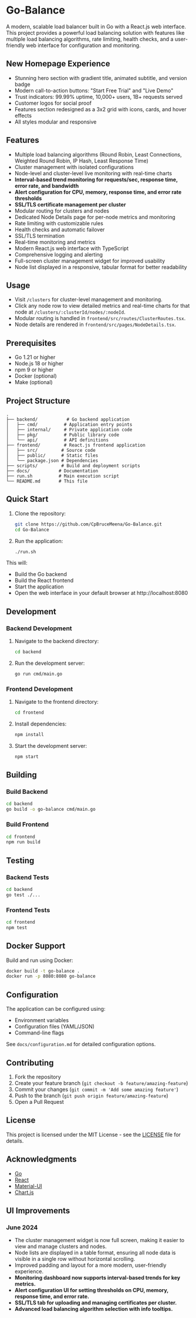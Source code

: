 # Go-Balance

A modern, scalable load balancer built in Go with a React.js web interface. This project provides a powerful load balancing solution with features like multiple load balancing algorithms, rate limiting, health checks, and a user-friendly web interface for configuration and monitoring.

## New Homepage Experience

- Stunning hero section with gradient title, animated subtitle, and version badge
- Modern call-to-action buttons: "Start Free Trial" and "Live Demo"
- Trust indicators: 99.99% uptime, 10,000+ users, 1B+ requests served
- Customer logos for social proof
- Features section redesigned as a 3x2 grid with icons, cards, and hover effects
- All styles modular and responsive

## Features

- Multiple load balancing algorithms (Round Robin, Least Connections, Weighted Round Robin, IP Hash, Least Response Time)
- Cluster management with isolated configurations
- Node-level and cluster-level live monitoring with real-time charts
- **Interval-based trend monitoring for requests/sec, response time, error rate, and bandwidth**
- **Alert configuration for CPU, memory, response time, and error rate thresholds**
- **SSL/TLS certificate management per cluster**
- Modular routing for clusters and nodes
- Dedicated Node Details page for per-node metrics and monitoring
- Rate limiting with customizable rules
- Health checks and automatic failover
- SSL/TLS termination
- Real-time monitoring and metrics
- Modern React.js web interface with TypeScript
- Comprehensive logging and alerting
- Full-screen cluster management widget for improved usability
- Node list displayed in a responsive, tabular format for better readability

## Usage

- Visit `/clusters` for cluster-level management and monitoring.
- Click any node row to view detailed metrics and real-time charts for that node at `/clusters/:clusterId/nodes/:nodeId`.
- Modular routing is handled in `frontend/src/routes/ClusterRoutes.tsx`.
- Node details are rendered in `frontend/src/pages/NodeDetails.tsx`.

## Prerequisites

- Go 1.21 or higher
- Node.js 18 or higher
- npm 9 or higher
- Docker (optional)
- Make (optional)

## Project Structure

```
.
├── backend/           # Go backend application
│   ├── cmd/          # Application entry points
│   ├── internal/     # Private application code
│   ├── pkg/          # Public library code
│   └── api/          # API definitions
├── frontend/         # React.js frontend application
│   ├── src/         # Source code
│   ├── public/      # Static files
│   └── package.json # Dependencies
├── scripts/         # Build and deployment scripts
├── docs/           # Documentation
├── run.sh          # Main execution script
└── README.md       # This file
```

## Quick Start

1. Clone the repository:
   ```bash
   git clone https://github.com/CpBruceMeena/Go-Balance.git
   cd Go-Balance
   ```

2. Run the application:
   ```bash
   ./run.sh
   ```

This will:
- Build the Go backend
- Build the React frontend
- Start the application
- Open the web interface in your default browser at http://localhost:8080

## Development

### Backend Development

1. Navigate to the backend directory:
   ```bash
   cd backend
   ```

2. Run the development server:
   ```bash
   go run cmd/main.go
   ```

### Frontend Development

1. Navigate to the frontend directory:
   ```bash
   cd frontend
   ```

2. Install dependencies:
   ```bash
   npm install
   ```

3. Start the development server:
   ```bash
   npm start
   ```

## Building

### Build Backend
```bash
cd backend
go build -o go-balance cmd/main.go
```

### Build Frontend
```bash
cd frontend
npm run build
```

## Testing

### Backend Tests
```bash
cd backend
go test ./...
```

### Frontend Tests
```bash
cd frontend
npm test
```

## Docker Support

Build and run using Docker:
```bash
docker build -t go-balance .
docker run -p 8080:8080 go-balance
```

## Configuration

The application can be configured using:
- Environment variables
- Configuration files (YAML/JSON)
- Command-line flags

See `docs/configuration.md` for detailed configuration options.

## Contributing

1. Fork the repository
2. Create your feature branch (`git checkout -b feature/amazing-feature`)
3. Commit your changes (`git commit -m 'Add some amazing feature'`)
4. Push to the branch (`git push origin feature/amazing-feature`)
5. Open a Pull Request

## License

This project is licensed under the MIT License - see the [LICENSE](LICENSE) file for details.

## Acknowledgments

- [Go](https://golang.org/)
- [React](https://reactjs.org/)
- [Material-UI](https://mui.com/)
- [Chart.js](https://www.chartjs.org/)

## UI Improvements

### June 2024

- The cluster management widget is now full screen, making it easier to view and manage clusters and nodes.
- Node lists are displayed in a table format, ensuring all node data is visible in a single row without horizontal scrolling.
- Improved padding and layout for a more modern, user-friendly experience.
- **Monitoring dashboard now supports interval-based trends for key metrics.**
- **Alert configuration UI for setting thresholds on CPU, memory, response time, and error rate.**
- **SSL/TLS tab for uploading and managing certificates per cluster.**
- **Advanced load balancing algorithm selection with info tooltips.**
